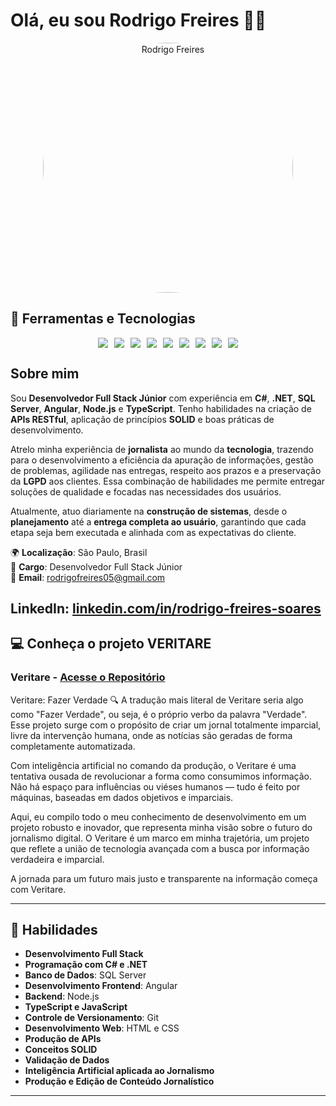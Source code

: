 # Olá, eu sou Rodrigo Freires 👨‍💻



<div style="text-align: center;">
  <img src="https://github.com/rodrigofreires.png" width="400" height="400" alt="Rodrigo Freires" style="border-radius: 50%;" />
</div>

## 🔧 Ferramentas e Tecnologias

<div style="display: flex; justify-content: center; gap: 10px;">
  <img src="https://img.shields.io/badge/C%23-9B4D96?style=flat&logo=csharp&logoColor=white" />
  <img src="https://img.shields.io/badge/.NET-512BD4?style=flat&logo=.net&logoColor=white" />
  <img src="https://img.shields.io/badge/SQL%20Server-CC2927?style=flat&logo=microsoft-sql-server&logoColor=white" />
  <img src="https://img.shields.io/badge/Angular-DD0031?style=flat&logo=angular&logoColor=white" />
  <img src="https://img.shields.io/badge/Node.js-339933?style=flat&logo=node.js&logoColor=white" />
  <img src="https://img.shields.io/badge/TypeScript-3178C6?style=flat&logo=typescript&logoColor=white" />
  <img src="https://img.shields.io/badge/Git-F05032?style=flat&logo=git&logoColor=white" />
  <img src="https://img.shields.io/badge/HTML5-E34F26?style=flat&logo=html5&logoColor=white" />
  <img src="https://img.shields.io/badge/CSS3-1572B6?style=flat&logo=css3&logoColor=white" />
</div>

## Sobre mim


Sou **Desenvolvedor Full Stack Júnior** com experiência em **C#**, **.NET**, **SQL Server**, **Angular**, **Node.js** e **TypeScript**. Tenho habilidades na criação de **APIs RESTful**, aplicação de princípios **SOLID** e boas práticas de desenvolvimento.

Atrelo minha experiência de **jornalista** ao mundo da **tecnologia**, trazendo para o desenvolvimento a eficiência da apuração de informações, gestão de problemas, agilidade nas entregas, respeito aos prazos e a preservação da **LGPD** aos clientes. Essa combinação de habilidades me permite entregar soluções de qualidade e focadas nas necessidades dos usuários.

Atualmente, atuo diariamente na **construção de sistemas**, desde o **planejamento** até a **entrega completa ao usuário**, garantindo que cada etapa seja bem executada e alinhada com as expectativas do cliente.

🌍 **Localização**: São Paulo, Brasil  
💼 **Cargo**: Desenvolvedor Full Stack Júnior  
📧 **Email**: [rodrigofreires05@gmail.com](mailto:rodrigofreires05@gmail.com)  

**LinkedIn**: [linkedin.com/in/rodrigo-freires-soares](https://www.linkedin.com/in/rodrigo-freires-soares/)
---

## 💻 Conheça o projeto VERITARE

### **Veritare** - [Acesse o Repositório](https://github.com/Rodrigofreires/Veritare)


Veritare: Fazer Verdade 🔍
A tradução mais literal de Veritare seria algo como "Fazer Verdade", ou seja, é o próprio verbo da palavra "Verdade". Esse projeto surge com o propósito de criar um jornal totalmente imparcial, livre da intervenção humana, onde as notícias são geradas de forma completamente automatizada.

Com inteligência artificial no comando da produção, o Veritare é uma tentativa ousada de revolucionar a forma como consumimos informação. Não há espaço para influências ou viéses humanos — tudo é feito por máquinas, baseadas em dados objetivos e imparciais.

Aqui, eu compilo todo o meu conhecimento de desenvolvimento em um projeto robusto e inovador, que representa minha visão sobre o futuro do jornalismo digital. O Veritare é um marco em minha trajetória, um projeto que reflete a união de tecnologia avançada com a busca por informação verdadeira e imparcial.

A jornada para um futuro mais justo e transparente na informação começa com Veritare.

---

## 🚀 Habilidades
- **Desenvolvimento Full Stack**
- **Programação com C# e .NET**
- **Banco de Dados**: SQL Server
- **Desenvolvimento Frontend**: Angular
- **Backend**: Node.js
- **TypeScript e JavaScript**
- **Controle de Versionamento**: Git
- **Desenvolvimento Web**: HTML e CSS
- **Produção de APIs**
- **Conceitos SOLID**
- **Validação de Dados**
- **Inteligência Artificial aplicada ao Jornalismo**
- **Produção e Edição de Conteúdo Jornalístico**

---
